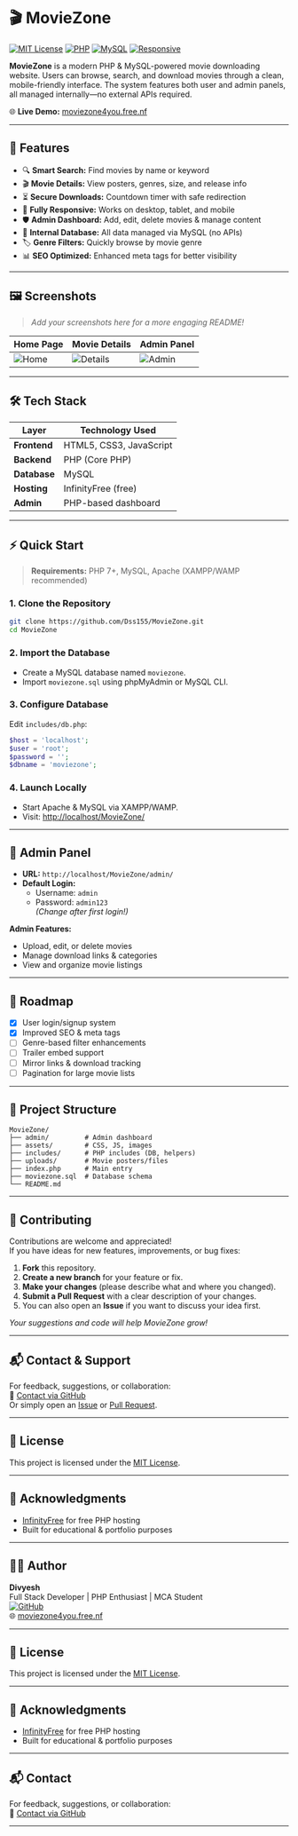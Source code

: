 # 🎬 MovieZone

[![MIT License](https://img.shields.io/badge/license-MIT-blue.svg)](LICENSE)
[![PHP](https://img.shields.io/badge/PHP-7%2B-blue.svg?logo=php)](https://www.php.net/)
[![MySQL](https://img.shields.io/badge/MySQL-5.7%2B-blue.svg?logo=mysql)](https://www.mysql.com/)
[![Responsive](https://img.shields.io/badge/Responsive-Yes-brightgreen.svg?logo=responsive-design)](#)

**MovieZone** is a modern PHP & MySQL-powered movie downloading website. Users can browse, search, and download movies through a clean, mobile-friendly interface. The system features both user and admin panels, all managed internally—no external APIs required.

🌐 **Live Demo:** [moviezone4you.free.nf](https://moviezone4you.free.nf)

---

## 🚀 Features

- 🔍 **Smart Search:** Find movies by name or keyword
- 🎬 **Movie Details:** View posters, genres, size, and release info
- ⏳ **Secure Downloads:** Countdown timer with safe redirection
- 📱 **Fully Responsive:** Works on desktop, tablet, and mobile
- 🛡️ **Admin Dashboard:** Add, edit, delete movies & manage content
- 💾 **Internal Database:** All data managed via MySQL (no APIs)
- 🏷️ **Genre Filters:** Quickly browse by movie genre
- 📊 **SEO Optimized:** Enhanced meta tags for better visibility

---

## 🖼️ Screenshots

> _Add your screenshots here for a more engaging README!_

| Home Page | Movie Details | Admin Panel |
|-----------|--------------|-------------|
| ![Home](assets/screenshots/home.png) | ![Details](assets/screenshots/details.png) | ![Admin](assets/screenshots/admin.png) |

---

## 🛠️ Tech Stack

| Layer        | Technology Used              |
|--------------|-----------------------------|
| **Frontend** | HTML5, CSS3, JavaScript     |
| **Backend**  | PHP (Core PHP)              |
| **Database** | MySQL                       |
| **Hosting**  | InfinityFree (free)         |
| **Admin**    | PHP-based dashboard         |

---

## ⚡ Quick Start

> **Requirements:** PHP 7+, MySQL, Apache (XAMPP/WAMP recommended)

### 1. Clone the Repository

```bash
git clone https://github.com/Dss155/MovieZone.git
cd MovieZone
```

### 2. Import the Database

- Create a MySQL database named `moviezone`.
- Import `moviezone.sql` using phpMyAdmin or MySQL CLI.

### 3. Configure Database

Edit `includes/db.php`:

```php
$host = 'localhost';
$user = 'root';
$password = '';
$dbname = 'moviezone';
```

### 4. Launch Locally

- Start Apache & MySQL via XAMPP/WAMP.
- Visit: [http://localhost/MovieZone/](http://localhost/MovieZone/)

---

## 🔐 Admin Panel

- **URL:** `http://localhost/MovieZone/admin/`
- **Default Login:**  
  - Username: `admin`  
  - Password: `admin123`  
  _(Change after first login!)_

**Admin Features:**
- Upload, edit, or delete movies
- Manage download links & categories
- View and organize movie listings

---

## 🚧 Roadmap

- [x] User login/signup system
- [x] Improved SEO & meta tags
- [ ] Genre-based filter enhancements
- [ ] Trailer embed support
- [ ] Mirror links & download tracking
- [ ] Pagination for large movie lists

---

## 📂 Project Structure

```
MovieZone/
├── admin/         # Admin dashboard
├── assets/        # CSS, JS, images
├── includes/      # PHP includes (DB, helpers)
├── uploads/       # Movie posters/files
├── index.php      # Main entry
├── moviezone.sql  # Database schema
└── README.md
```

---

## 🤝 Contributing

Contributions are welcome and appreciated!  
If you have ideas for new features, improvements, or bug fixes:

1. **Fork** this repository.
2. **Create a new branch** for your feature or fix.
3. **Make your changes** (please describe what and where you changed).
4. **Submit a Pull Request** with a clear description of your changes.
5. You can also open an **Issue** if you want to discuss your idea first.

*Your suggestions and code will help MovieZone grow!*

---

## 📬 Contact & Support

For feedback, suggestions, or collaboration:  
📧 [Contact via GitHub](https://github.com/Dss155)  
Or simply open an [Issue](https://github.com/Dss155/MovieZone/issues) or [Pull Request](https://github.com/Dss155/MovieZone/pulls).

---

## 🪪 License

This project is licensed under the [MIT License](LICENSE).

---

## 🙏 Acknowledgments

- [InfinityFree](https://infinityfree.net/) for free PHP hosting  
- Built for educational & portfolio purposes

---

## 👨‍💻 Author

**Divyesh**  
Full Stack Developer | PHP Enthusiast | MCA Student  
[![GitHub](https://img.shields.io/badge/GitHub-@Dss155-181717?logo=github)](https://github.com/Dss155)  
🌐 [moviezone4you.free.nf](https://moviezone4you.free.nf)

---

## 🪪 License

This project is licensed under the [MIT License](LICENSE).

---

## 🙏 Acknowledgments

- [InfinityFree](https://infinityfree.net/) for free PHP hosting
- Built for educational & portfolio purposes

---

## 📬 Contact

For feedback, suggestions, or collaboration:  
📧 [Contact via GitHub](https://github.com/Dss155)

---
